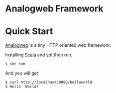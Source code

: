 Analogweb Framework
===============================================

# Quick Start

[Analogweb](http://analogweb.org) is a tiny HTTP oriented web framework.

Installing [Scala](http://www.scala-lang.org/) and [sbt](http://www.scala-sbt.org) then run.

```
$ sbt run 
```

And you will get

```
$ curl http://localhost:8080/helloworld
$ Hello  World!
```
